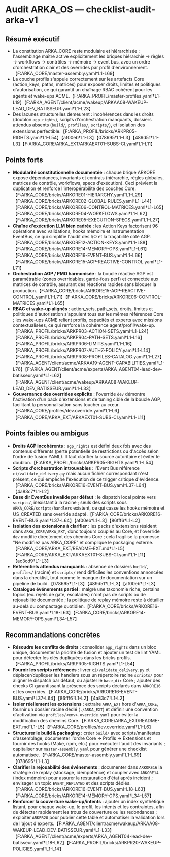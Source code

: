 # Audit ARKA_OS — checklist-audit-arka-v1

## Résumé exécutif
- La constitution ARKA_CORE reste modulaire et hiérarchisée : l'assemblage maître active explicitement les briques hiérarchie → règles → workflows → contrôles → mémoire → event bus, avec un ordre d'orchestration clair et des overrides par profil d'environnement.【F:ARKA_CORE/master-assembly.yaml†L1-L69】
- La couche profils s'appuie correctement sur les artefacts Core (action_keys, paths, matrices) pour exposer droits, limites et politiques d'autorisation, ce qui garantit un chaînage RBAC cohérent pour les agents et wake-ups ACME.【F:ARKA_PROFIL/master-profiles.yaml†L1-L19】【F:ARKA_AGENT/client/acme/wakeup/ARKAA08-WAKEUP-LEAD_DEV_BATISSEUR.yaml†L1-L23】
- Des lacunes structurelles demeurent : incohérences dans les droits (doublon `agp_rights`), scripts d'orchestration manquants, dossiers attendus absents (`build/`, `profiles/`, `scripts/`), et isolation des extensions perfectible.【F:ARKA_PROFIL/bricks/ARKPR05-RIGHTS.yaml†L1-L54】【af00eb†L1-L3】【078695†L1-L3】【489d51†L1-L3】【F:ARKA_CORE/ARKA_EXT/ARKAEXT01-SUBS-CI.yaml†L1-L11】

## Points forts
- **Modularité constitutionnelle documentée** : chaque brique ARKORE expose dépendances, invariants et contrats (hiérarchie, règles globales, matrices de contrôle, workflows, specs d'exécution). Ceci prévient la duplication et renforce l'interopérabilité des couches Core.【F:ARKA_CORE/bricks/ARKORE01-HIERARCHY.yaml†L1-L29】【F:ARKA_CORE/bricks/ARKORE02-GLOBAL-RULES.yaml†L1-L44】【F:ARKA_CORE/bricks/ARKORE06-CONTROL-MATRICES.yaml†L1-L65】【F:ARKA_CORE/bricks/ARKORE04-WORKFLOWS.yaml†L1-L62】【F:ARKA_CORE/bricks/ARKORE05-EXECUTION-SPECS.yaml†L1-L27】
- **Chaîne d'exécution LLM bien cadrée** : les Action Keys factorisent 96 opérations avec validations, hooks mémoire et instrumentation EventBus, ce qui simplifie l'audit des I/O et la traçabilité côté AGP.【F:ARKA_CORE/bricks/ARKORE12-ACTION-KEYS.yaml†L1-L88】【F:ARKA_CORE/bricks/ARKORE14-MEMORY-OPS.yaml†L1-L61】【F:ARKA_CORE/bricks/ARKORE16-EVENT-BUS.yaml†L1-L66】【F:ARKA_CORE/bricks/ARKORE15-AGP-REACTIVE-CONTROL.yaml†L1-L71】
- **Orchestration AGP / PMO harmonisée** : la boucle réactive AGP est paramétrable (zones overridables, garde-fous perf) et connectée aux matrices de contrôle, assurant des réactions rapides sans bloquer la production.【F:ARKA_CORE/bricks/ARKORE15-AGP-REACTIVE-CONTROL.yaml†L1-L71】【F:ARKA_CORE/bricks/ARKORE06-CONTROL-MATRICES.yaml†L1-L65】
- **RBAC et wake-up alignés** : action_sets, path_sets, droits, limites et politiques d'autorisation s'appuient tous sur les mêmes références Core ; les wake-ups ACME relient profils, capacités et experts avec missions contextualisées, ce qui renforce la cohérence agent/profil/wake-up.【F:ARKA_PROFIL/bricks/ARKPR03-ACTION-SETS.yaml†L1-L24】【F:ARKA_PROFIL/bricks/ARKPR04-PATH-SETS.yaml†L1-L16】【F:ARKA_PROFIL/bricks/ARKPR06-LIMITS.yaml†L1-L16】【F:ARKA_PROFIL/bricks/ARKPR07-AUTHZ-POLICY.yaml†L1-L14】【F:ARKA_PROFIL/bricks/ARKPR08-PROFILES-CATALOG.yaml†L1-L27】【F:ARKA_AGENT/client/acme/ARKAA19-AGENT-CAPABILITIES.yaml†L1-L76】【F:ARKA_AGENT/client/acme/experts/ARKA_AGENT04-lead-dev-batisseur.yaml†L1-L62】【F:ARKA_AGENT/client/acme/wakeup/ARKAA08-WAKEUP-LEAD_DEV_BATISSEUR.yaml†L1-L33】
- **Gouvernance des overrides explicite** : l'override `dev` démontre l'activation d'un pack d'extensions et de tuning ciblé de la boucle AGP, facilitant la personnalisation sans toucher au cœur.【F:ARKA_CORE/profiles/dev.override.yaml†L1-L6】【F:ARKA_CORE/ARKA_EXT/ARKAEXT01-SUBS-CI.yaml†L1-L11】

## Points faibles ou ambigus
- **Droits AGP incohérents** : `agp_rights` est défini deux fois avec des contenus différents (perte potentielle de restrictions ou d'accès selon l'ordre de fusion YAML). Il faut clarifier la source autoritaire et éviter le doublon.【F:ARKA_PROFIL/bricks/ARKPR05-RIGHTS.yaml†L1-L54】
- **Scripts d'orchestration introuvables** : l'Event Bus référence `ci/validate_delivery.py` mais aucun fichier correspondant n'est présent, ce qui empêche l'exécution de ce trigger critique d'évidence.【F:ARKA_CORE/bricks/ARKORE16-EVENT-BUS.yaml†L37-L64】【4a83c7†L1-L2】
- **Base dir EventBus invalide par défaut** : le dispatch local pointe vers `scripts/`, inexistant à la racine ; seuls des scripts sous `ARKA_CORE/scripts/handlers` existent, ce qui casse les hooks mémoire et US_CREATED sans override adapté.【F:ARKA_CORE/bricks/ARKORE16-EVENT-BUS.yaml†L37-L64】【af00eb†L1-L3】【86fff6†L1-L2】
- **Isolation des extensions à clarifier** : les packs d'extensions résident dans `ARKA_CORE/ARKA_EXT`, donc toujours couplés au Core, et l'override `dev` modifie directement des chemins Core ; cela fragilise la promesse "Ne modifiez pas ARKA_CORE" et complique le packaging externe.【F:ARKA_CORE/ARKA_EXT/README-EXT.md†L1-L5】【F:ARKA_CORE/ARKA_EXT/ARKAEXT01-SUBS-CI.yaml†L1-L11】【ac3cd9†L1-L3】
- **Référentiels attendus manquants** : absence de dossiers `build/`, `profiles/` (racine) et `scripts/` rend difficiles les conventions annoncées dans la checklist, tout comme le manque de documentation sur un pipeline de build.【078695†L1-L3】【489d51†L1-L3】【af00eb†L1-L3】
- **Catalogue événements partiel** : malgré une taxonomie riche, certains topics (ex. rejets de gate, escalades) n'ont pas de scripts ou de rejouabilité documentée ; la politique de replay mémoire reste à détailler au-delà du compactage quotidien.【F:ARKA_CORE/bricks/ARKORE16-EVENT-BUS.yaml†L18-L63】【F:ARKA_CORE/bricks/ARKORE14-MEMORY-OPS.yaml†L34-L57】

## Recommandations concrètes
- **Résoudre les conflits de droits** : consolider `agp_rights` dans un bloc unique, documenter la priorité de fusion et ajouter un test de lint YAML pour détecter les clés dupliquées dans les bricks profils.【F:ARKA_PROFIL/bricks/ARKPR05-RIGHTS.yaml†L1-L54】
- **Fournir les scripts référencés** : livrer `ci/validate_delivery.py` et déplacer/dupliquer les handlers sous un répertoire racine `scripts/` pour aligner le dispatch par défaut, ou ajuster le `base_dir` Core ; ajouter des checks CI garantissant la présence des scripts déclarés dans `ARKORE16` et les overrides.【F:ARKA_CORE/bricks/ARKORE16-EVENT-BUS.yaml†L37-L64】【86fff6†L1-L2】【4a83c7†L1-L2】
- **Isoler réellement les extensions** : extraire `ARKA_EXT` hors d'`ARKA_CORE`, fournir un dossier racine dédié (`./ARKA_EXT`) et définir une convention d'activation via `profiles/<env>.override.yaml` pour éviter la modification des chemins Core.【F:ARKA_CORE/ARKA_EXT/README-EXT.md†L1-L5】【F:ARKA_CORE/profiles/dev.override.yaml†L1-L6】
- **Structurer le build & packaging** : créer `build/` avec scripts/manifestes d'assemblage, documenter l'ordre Core → Profils → Extensions et fournir des hooks (Make, npm, etc.) pour exécuter l'audit des invariants ; capitaliser sur `master-assembly.yaml` pour générer une checklist automatisée.【F:ARKA_CORE/master-assembly.yaml†L1-L69】【078695†L1-L3】
- **Clarifier la rejouabilité des événements** : documenter dans `ARKORE16` la stratégie de replay (stockage, idempotence) et coupler avec `ARKORE14` (index mémoire) pour assurer la restauration d'état après incident ; envisager un topic `EVENT_REPLAYED` et des scripts dédiés.【F:ARKA_CORE/bricks/ARKORE16-EVENT-BUS.yaml†L18-L63】【F:ARKA_CORE/bricks/ARKORE14-MEMORY-OPS.yaml†L34-L57】
- **Renforcer la couverture wake-up/intents** : ajouter un index synthétique listant, pour chaque wake-up, le profil, les intents et les contraintes, afin de détecter rapidement les trous de couverture ou les redondances ; exploiter `ARKPR20` pour publier cette table et automatiser la validation lors de l'ajout d'experts.【F:ARKA_AGENT/client/acme/wakeup/ARKAA08-WAKEUP-LEAD_DEV_BATISSEUR.yaml†L1-L33】【F:ARKA_AGENT/client/acme/experts/ARKA_AGENT04-lead-dev-batisseur.yaml†L18-L62】【F:ARKA_PROFIL/bricks/ARKPR20-WAKEUP-POLICIES.yaml†L1-L14】
